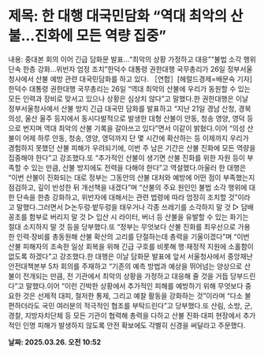 # **제목: 한 대행 대국민담화 “역대 최악의 산불…진화에 모든 역량 집중”**

  내용: 중대본 회의 이어 긴급 담화문 발표…“최악의 상황 가정하고 대응”“불법 소각 행위 단속 한층 강화…위반자 엄정 조치”한덕수 대통령 권한대행 국무총리가 26일 정부서울청사에서 산불 예방 관련 대국민담화를 하고 있다. ［연합］[헤럴드경제=배문숙 기자]한덕수 대통령 권한대행 국무총리는 26일 “역대 최악의 산불에 우리가 동원할 수 있는 모든 인력과 장비로 맞서고 있으나 상황은 심상치 않다”고 말했다.한 권한대행은 이날 정부서울청사에서 산불 방지 긴급 대국민 담화를 발표하고 “지난 21일 경남 산청, 경북 의성, 울산 울주 등지에서 동시다발적으로 발생한 대형 산불이 안동, 청송 영양, 영덕 등으로 번지며 역대 최악의 산불 기록을 갈아쓰고 있다”면서 이같이 밝혔다.이어 “의성 산불이 어제 하루 안동, 청송, 영양, 영덕까지 단 몇 시간에 확산하는 등 이제까지 우리가 경험하지 못했던 산불 피해가 우려되기에, 이번 주 남은 기간은 산불 진화에 모든 역량을 집중해야 한다”고 강조했다.또 “추가적인 산불이 생기면 산불 진화를 위한 자원 등이 부족할 수 있는 만큼, 산불 방지에도 전력을 다해야 한다”고 역설했다.아울러 한 대행은 “이번 산불이 진화되는 대로 정부는 그동안의 산불 대처와 예방에 어떤 점이 부족했는지 점검하고, 깊이 반성한 뒤 개선책을 내겠다”며 “산불의 주요 원인인 불법 소각 행위에 대한 단속을 한층 강화하고, 위반자에 대해서는 관련 법령에 따라 엄정히 조치할 것”이라고 말했다.그러면서 ▷논두렁·밭두렁을 태우거나 각종 쓰레기를 소각하지 말 것 ▷ 담배꽁초를 함부로 버리지 말 것 ▷ 입산 시 라이터, 버너 등 산불을 유발할 수 있는 화기는 절대 소지하지 말 것 등을 당부했다.또 “정부는 무엇보다 산불 진화를 최우선으로 가용한 인력·장비를 총동원해 산불 확산의 고리를 단절하는데 총력을 기울이겠다”며 “이번 산불 피해자의 조속한 일상 회복을 위해 긴급 구호를 비롯해 행·재정적 지원에 소홀함이 없도록 하겠다”고 강조했다.한 대행은 이날 담화문 발표에 앞서 서울청사에서 중앙재난안전대책본부 5차 회의를 주재하고 “기존의 예측 방법과 예상을 뛰어넘는 양상으로 산불이 전개되는 만큼, 전 기관에서 최악의 상황을 가정하고 대응해 줄 것을 거듭 당부드린다”고 말했다.이어 “이런 긴박한 상황에서 추가적인 피해를 예방하기 위해 무엇보다 중요한 것은 선제적 대피, 철저한 통제, 그리고 예찰 활동을 강화하는 것”이라며 “다소 불편하더라도 국민 여러분의 적극적인 협조를 부탁드린다”고 당부했다.또 산림, 소방, 군, 경찰, 지방자치단체 등 모든 기관이 협력해 총력을 다하고 산불 진화·대피 현장에서 추가적인 인명 피해가 발생하지 않도록 안전 확보에도 각별히 신경을 써달라고 주문했다.

  **날짜: 2025.03.26. 오전 10:52**